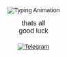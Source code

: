 
<link href="https://fonts.googleapis.com/css2?family=Montserrat:wght@400;700&display=swap" rel="stylesheet" />

<div style="font-family: 'Montserrat', sans-serif; text-align: center;">


  <p>
    <img src="https://readme-typing-svg.demolab.com?font=Montserrat&weight=700&size=26&duration=2000&pause=1000&color=00FF00&center=true&vCenter=true&width=435&lines=Alexey+%7C+finansist1" alt="Typing Animation" />
  </p>


  <div style="margin-top: 10px; font-size: 16px;">
    <div>thats all</div>
    <div>good luck</div>
  </div>


  <p style="margin-top: 20px;">
    <a href="https://t.me/financisst">
      <img src="https://img.shields.io/badge/Telegram-@financisst-5D8FF3?style=flat-square&logo=telegram" alt="Telegram" />
    </a>
  </p>

</div>
